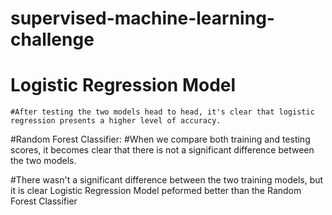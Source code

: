 # supervised-machine-learning-challenge

# Logistic Regression Model
    #After testing the two models head to head, it's clear that logistic regression presents a higher level of accuracy.

#Random Forest Classifier:
    #When we compare both training and testing scores, it becomes clear that there is not a significant difference between the two models.

#There wasn't a significant difference between the two training models, but it is clear Logistic Regression Model peformed better than the Random Forest Classifier
